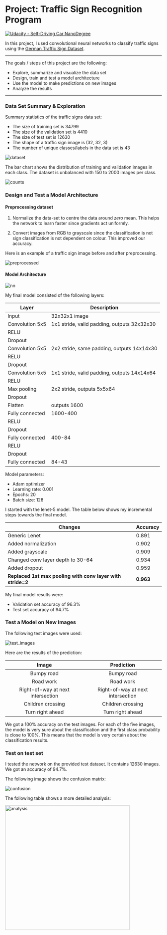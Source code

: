 # Project: Traffic Sign Recognition Program
[![Udacity - Self-Driving Car NanoDegree](https://s3.amazonaws.com/udacity-sdc/github/shield-carnd.svg)](http://www.udacity.com/drive)

In this project, I used convolutional neural networks to classify traffic signs using the [German Traffic Sign Dataset](http://benchmark.ini.rub.de/?section=gtsrb&subsection=dataset).

---

The goals / steps of this project are the following:
* Explore, summarize and visualize the data set
* Design, train and test a model architecture
* Use the model to make predictions on new images
* Analyze the results


[//]: # (Image References)

[dataset]: ./output_images/dataset.png "Dataset"
[counts]: ./output_images/counts.png "Counts"
[preprocessed]: ./output_images/preprocessed.png "Preprocessing"
[nn]: ./output_images/nn.png "Neural Network"
[confusion]: ./output_images/confusion.png "Confusion Matrix"
[test_images]:./output_images/test_images.png "Test images"

---

### Data Set Summary & Exploration

Summary statistics of the traffic signs data set:

* The size of training set is 34799
* The size of the validation set is 4410
* The size of test set is 12630
* The shape of a traffic sign image is (32, 32, 3)
* The number of unique classes/labels in the data set is 43

![dataset]

The bar chart shows the distribution of training and validation images in each class. The dataset is unbalanced with 150 to 2000 images per class.

![counts]

### Design and Test a Model Architecture

#### Preprocessing dataset

1. Normalize the data-set to centre the data around *zero* mean. This helps the network to learn faster since gradients act uniformly.

2. Convert images from RGB to grayscale since the classification is not sign classification is not dependent on colour. This improved our accuracy.

Here is an example of a traffic sign image before and after preprocessing.

![preprocessed]

#### Model Architecture
![nn]

My final model consisted of the following layers:

| Layer           | Description                                 |
|-----------------|---------------------------------------------|
| Input           | 32x32x1 image                               |
| Convolution 5x5 | 1x1 stride, valid padding, outputs 32x32x30 |
| RELU            |                                             |
| Dropout         |                                             |
| Convolution 5x5 | 2x2 stride, same padding, outputs 14x14x30  |
| RELU            |                                             |
| Dropout         |                                             |
| Convolution 5x5 | 1x1 stride, valid padding, outputs 14x14x64 |
| RELU            |                                             |
| Max pooling     | 2x2 stride, outputs 5x5x64                  |
| Dropout         |                                             |
| Flatten         | outputs 1600                                |
| Fully connected | 1600-400                                    |
| RELU            |                                             |
| Dropout         |                                             |
| Fully connected | 400-84                                      |
| RELU            |                                             |
| Dropout         |                                             |
| Fully connected | 84-43                                       |

Model parameters:
* Adam optimizer
* Learning rate: 0.001
* Epochs: 20
* Batch size: 128

I started with the lenet-5 model. The table below shows my incremental steps towards the final model.

| Changes                                                | Accuracy |
|--------------------------------------------------------|----------|
| Generic Lenet                                          | 0.891    |
| Added normalization                                    | 0.902    |
| Added grayscale                                        | 0.909    |
| Changed conv layer depth to 30-64                      | 0.934    |
| Added dropout                                          | 0.959    |
| **Replaced 1st max pooling with conv layer with stride=2** | **0.963**    |

My final model results were:
* Validation set accuracy of 96.3%
* Test set accuracy of 94.7%


### Test a Model on New Images

The following test images were used:

![test_images]

Here are the results of the prediction:

| Image			        |     Prediction	        					|
|:---------------------:|:---------------------------------------------:|
| Bumpy road      		| Bumpy road   									|
| Road work     			| Road work 										|
| Right-of-way at next intersection | Right-of-way at next intersection|
| Children crossing	      		| Children crossing |
| Turn right ahead	| Turn right ahead	|

We got a 100% accuracy on the test images. For each of the five images, the model is very sure about the classification and the first class probability is close to 100%. This means that the model is very certain about the classification results.

### Test on test set

I tested the network on the provided test dataset. It contains 12630 images. We got an accuracy of 94.7%.

The following image shows the confusion matrix:

![confusion]

The following table shows a more detailed analysis:

<img src="./output_images/report.png" alt="analysis" width="400"/>
